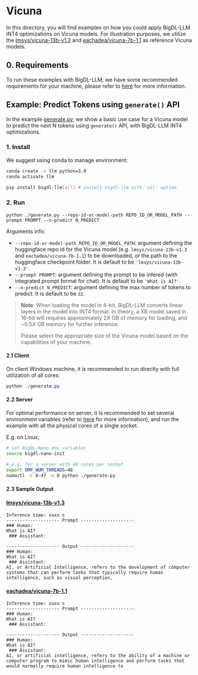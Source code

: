 # Vicuna
In this directory, you will find examples on how you could apply BigDL-LLM INT4 optimizations on Vicuna models. For illustration purposes, we utilize the [lmsys/vicuna-13b-v1.3](https://huggingface.co/lmsys/vicuna-13b-v1.3) and [eachadea/vicuna-7b-1.1](https://huggingface.co/eachadea/vicuna-7b-1.1) as reference Vicuna models.

## 0. Requirements
To run these examples with BigDL-LLM, we have some recommended requirements for your machine, please refer to [here](../README.md#recommended-requirements) for more information.

## Example: Predict Tokens using `generate()` API
In the example [generate.py](./generate.py), we show a basic use case for a Vicuna model to predict the next N tokens using `generate()` API, with BigDL-LLM INT4 optimizations.
### 1. Install
We suggest using conda to manage environment:
```bash
conda create -n llm python=3.9
conda activate llm

pip install bigdl-llm[all] # install bigdl-llm with 'all' option
```

### 2. Run
```
python ./generate.py --repo-id-or-model-path REPO_ID_OR_MODEL_PATH --prompt PROMPT --n-predict N_PREDICT
```

Arguments info:
- `--repo-id-or-model-path REPO_ID_OR_MODEL_PATH`: argument defining the huggingface repo id for the Vicuna model (e.g. `lmsys/vicuna-13b-v1.3` and `eachadea/vicuna-7b-1.1`) to be downloaded, or the path to the huggingface checkpoint folder. It is default to be `'lmsys/vicuna-13b-v1.3'`.
- `--prompt PROMPT`: argument defining the prompt to be infered (with integrated prompt format for chat). It is default to be `'What is AI?'`.
- `--n-predict N_PREDICT`: argument defining the max number of tokens to predict. It is default to be `32`.

> **Note**: When loading the model in 4-bit, BigDL-LLM converts linear layers in the model into INT4 format. In theory, a *X*B model saved in 16-bit will requires approximately 2*X* GB of memory for loading, and ~0.5*X* GB memory for further inference.
>
> Please select the appropriate size of the Vicuna model based on the capabilities of your machine.

#### 2.1 Client
On client Windows machine, it is recommended to run directly with full utilization of all cores:
```powershell
python ./generate.py 
```

#### 2.2 Server
For optimal performance on server, it is recommended to set several environment variables (refer to [here](../README.md#best-known-configuration-on-linux) for more information), and run the example with all the physical cores of a single socket.

E.g. on Linux,
```bash
# set BigDL-Nano env variables
source bigdl-nano-init

# e.g. for a server with 48 cores per socket
export OMP_NUM_THREADS=48
numactl -C 0-47 -m 0 python ./generate.py
```

#### 2.3 Sample Output
#### [lmsys/vicuna-13b-v1.3](https://huggingface.co/lmsys/vicuna-13b-v1.3)
```log
Inference time: xxxx s
-------------------- Prompt --------------------
### Human:
What is AI? 
 ### Assistant:

-------------------- Output --------------------
### Human:
What is AI? 
 ### Assistant:
AI, or Artificial Intelligence, refers to the development of computer systems that can perform tasks that typically require human intelligence, such as visual perception,
```

#### [eachadea/vicuna-7b-1.1](https://huggingface.co/eachadea/vicuna-7b-1.1)
```log
Inference time: xxxx s
-------------------- Prompt --------------------
### Human:
What is AI? 
 ### Assistant:

-------------------- Output --------------------
### Human:
What is AI? 
 ### Assistant:
AI, or artificial intelligence, refers to the ability of a machine or computer program to mimic human intelligence and perform tasks that would normally require human intelligence to
```
